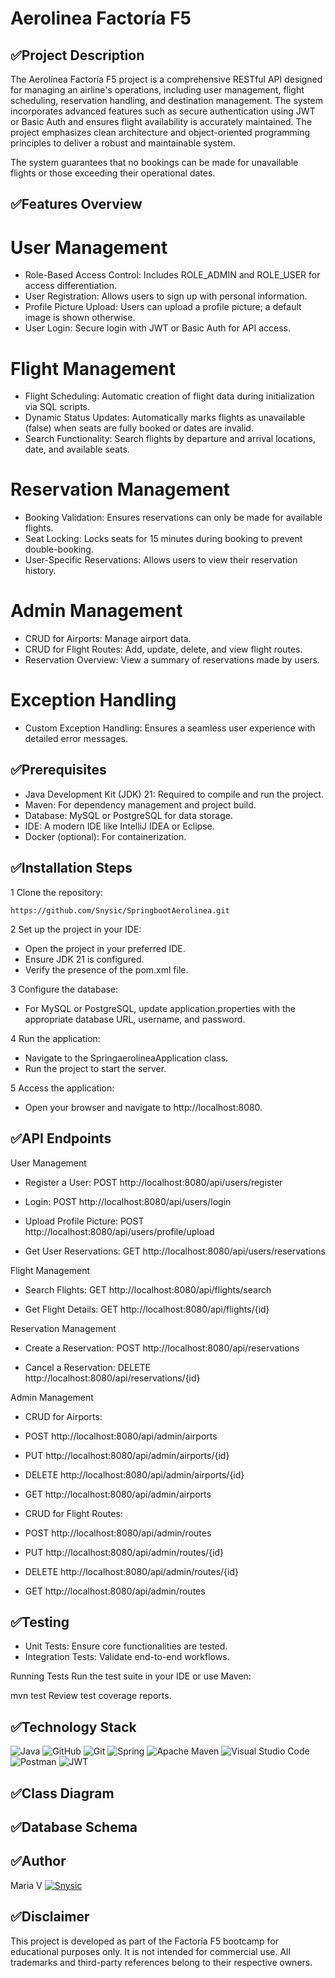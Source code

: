 # Aerolinea Factoría F5

## ✅Project Description
The Aerolínea Factoría F5 project is a comprehensive RESTful API designed for managing an airline's operations, including user management, flight scheduling, reservation handling, and destination management. The system incorporates advanced features such as secure authentication using JWT or Basic Auth and ensures flight availability is accurately maintained. The project emphasizes clean architecture and object-oriented programming principles to deliver a robust and maintainable system.

The system guarantees that no bookings can be made for unavailable flights or those exceeding their operational dates.

## ✅Features Overview

# User Management
 - Role-Based Access Control: Includes ROLE_ADMIN and ROLE_USER for access differentiation.
 - User Registration: Allows users to sign up with personal information.
 - Profile Picture Upload: Users can upload a profile picture; a default image is shown otherwise.
 - User Login: Secure login with JWT or Basic Auth for API access.
# Flight Management
 - Flight Scheduling: Automatic creation of flight data during initialization via SQL scripts.
 - Dynamic Status Updates: Automatically marks flights as unavailable (false) when seats are fully booked or dates are invalid.
 - Search Functionality: Search flights by departure and arrival locations, date, and available seats.
# Reservation Management
 - Booking Validation: Ensures reservations can only be made for available flights.
 - Seat Locking: Locks seats for 15 minutes during booking to prevent double-booking.
 - User-Specific Reservations: Allows users to view their reservation history.
# Admin Management
 - CRUD for Airports: Manage airport data.
 - CRUD for Flight Routes: Add, update, delete, and view flight routes.
 - Reservation Overview: View a summary of reservations made by users.
# Exception Handling
 - Custom Exception Handling: Ensures a seamless user experience with detailed error messages.

## ✅Prerequisites

 - Java Development Kit (JDK) 21: Required to compile and run the project.
 - Maven: For dependency management and project build.
 - Database: MySQL or PostgreSQL for data storage.
 - IDE: A modern IDE like IntelliJ IDEA or Eclipse.
 - Docker (optional): For containerization.
  
## ✅Installation Steps

1 Clone the repository:

 ``https://github.com/Snysic/SpringbootAerolinea.git``

2 Set up the project in your IDE:

- Open the project in your preferred IDE.
- Ensure JDK 21 is configured.
- Verify the presence of the pom.xml file.
  
3 Configure the database:

 - For MySQL or PostgreSQL, update application.properties with the appropriate database URL, username, and password.

4 Run the application:

- Navigate to the SpringaerolineaApplication class.
- Run the project to start the server.
  
5 Access the application:

- Open your browser and navigate to http://localhost:8080.

## ✅API Endpoints

User Management
- Register a User:
POST http://localhost:8080/api/users/register

- Login:
POST http://localhost:8080/api/users/login

- Upload Profile Picture:
POST http://localhost:8080/api/users/profile/upload

- Get User Reservations:
GET http://localhost:8080/api/users/reservations

Flight Management
- Search Flights:
GET http://localhost:8080/api/flights/search

- Get Flight Details:
GET http://localhost:8080/api/flights/{id}

Reservation Management
- Create a Reservation:
POST http://localhost:8080/api/reservations

- Cancel a Reservation:
DELETE http://localhost:8080/api/reservations/{id}

Admin Management
- CRUD for Airports:
- POST http://localhost:8080/api/admin/airports
- PUT http://localhost:8080/api/admin/airports/{id}
- DELETE http://localhost:8080/api/admin/airports/{id}
- GET http://localhost:8080/api/admin/airports

- CRUD for Flight Routes:
- POST http://localhost:8080/api/admin/routes
- PUT http://localhost:8080/api/admin/routes/{id}
- DELETE http://localhost:8080/api/admin/routes/{id}
- GET http://localhost:8080/api/admin/routes

## ✅Testing

- Unit Tests: Ensure core functionalities are tested.
- Integration Tests: Validate end-to-end workflows.

Running Tests
Run the test suite in your IDE or use Maven:

mvn test
Review test coverage reports.

## ✅Technology Stack

![Java](https://img.shields.io/badge/java-%23ED8B00.svg?style=for-the-badge&logo=openjdk&logoColor=white) 
![GitHub](https://img.shields.io/badge/github-%23121011.svg?style=for-the-badge&logo=github&logoColor=white)
![Git](https://img.shields.io/badge/git-%23F05033.svg?style=for-the-badge&logo=git&logoColor=white)
![Spring](https://img.shields.io/badge/spring-%236DB33F.svg?style=for-the-badge&logo=spring&logoColor=white)
![Apache Maven](https://img.shields.io/badge/Apache%20Maven-C71A36?style=for-the-badge&logo=Apache%20Maven&logoColor=white)
![Visual Studio Code](https://img.shields.io/badge/Visual%20Studio%20Code-0078d7.svg?style=for-the-badge&logo=visual-studio-code&logoColor=white)
![Postman](https://img.shields.io/badge/Postman-FF6C37?style=for-the-badge&logo=postman&logoColor=white)
![JWT](https://img.shields.io/badge/JWT-black?style=for-the-badge&logo=JSON%20web%20tokens)

## ✅Class Diagram

## ✅Database Schema

## ✅Author

Maria V [![Snysic](https://img.icons8.com/ios-glyphs/30/000000/github.png)](https://github.com/Snysic)


## ✅Disclaimer

This project is developed as part of the Factoría F5 bootcamp for educational purposes only. It is not intended for commercial use. All trademarks and third-party references belong to their respective owners.